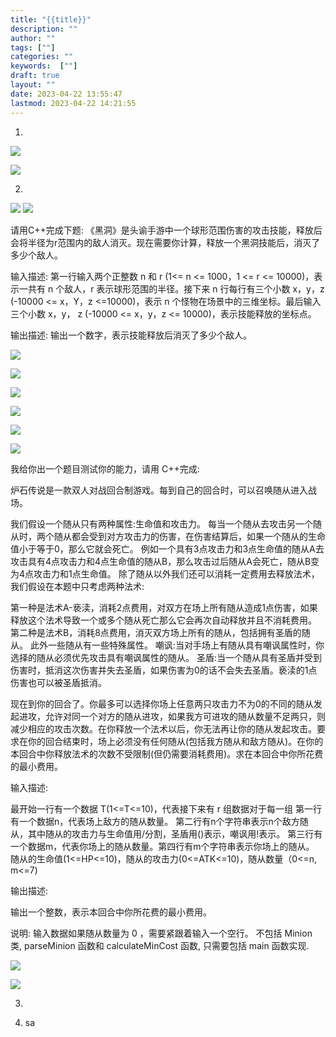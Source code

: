 ```yaml
---
title: "{{title}}"
description: ""
author: ""
tags: [""]
categories: ""
keywords:  [""]
draft: true
layout: ""
date: 2023-04-22 13:55:47
lastmod: 2023-04-22 14:21:55
---
```

1. 

![](未命名.assets/image-20230422140056.png)




![](未命名.assets/image-20230422140110.png)




2. 

![](未命名.assets/image-20230422140348.png)
![](未命名.assets/image-20230422141043.png)

请用C++完成下题: 
《黑洞》是头谕手游中一个球形范围伤害的攻击技能，释放后会将半径为r范围内的敌人消灭。现在需要你计算，释放一个黑洞技能后，消灭了多少个敌人。

输入描述: 
第一行输入两个正整数 n 和 r (1<= n <= 1000，1 <= r <= 10000)，表示一共有 n 个敌人，r 表示球形范围的半径。接下来 n 行每行有三个小数 x，y，z (-10000 <= x，Y，z <=10000)，表示 n 个怪物在场景中的三维坐标。最后输入三个小数 x，y， z (-10000 <= x，y，z <= 10000)，表示技能释放的坐标点。

输出描述: 
输出一个数字，表示技能释放后消灭了多少个敌人。

![](未命名.assets/image-20230422140334.png)



![](未命名.assets/image-20230422140541.png)




![](未命名.assets/image-20230422140730.png)


![](未命名.assets/image-20230422140739.png)




![](未命名.assets/image-20230422140445.png)

![](未命名.assets/image-20230422140448.png)



我给你出一个题目测试你的能力，请用 C++完成:

炉石传说是一款双人对战回合制游戏。每到自己的回合时，可以召唤随从进入战场。

我们假设一个随从只有两种属性:生命值和攻击力。
每当一个随从去攻击另一个随从时，两个随从都会受到对方攻击力的伤害，在伤害结算后，如果一个随从的生命值小于等于0，那么它就会死亡。
例如一个具有3点攻击力和3点生命值的随从A去攻击具有4点攻击力和4点生命值的随从B，那么攻击过后随从A会死亡，随从B变为4点攻击力和1点生命值。
除了随从以外我们还可以消耗一定费用去释放法术，我们假设在本题中只考虑两种法术:

第一种是法术A-亵渎，消耗2点费用，对双方在场上所有随从造成1点伤害，如果释放这个法术导致一个或多个随从死亡那么它会再次自动释放并且不消耗费用。
第二种是法术B，消耗8点费用，消灭双方场上所有的随从，包括拥有圣盾的随从。
此外一些随从有一些特殊属性。
嘲讽:当对手场上有随从具有嘲讽属性时，你选择的随从必须优先攻击具有嘲讽属性的随从。
圣盾:当一个随从具有圣盾并受到伤害时，抵消这次伤害并失去圣盾，如果伤害为0的话不会失去圣盾。亵渎的1点伤害也可以被圣盾抵消。

现在到你的回合了。你最多可以选择你场上任意两只攻击力不为0的不同的随从发起进攻，允许对同一个对方的随从进攻，如果我方可进攻的随从数量不足两只，则减少相应的攻击次数。在你释放一个法术以后，你无法再让你的随从发起攻击。要求在你的回合结束时，场上必须没有任何随从(包括我方随从和敌方随从)。在你的本回合中你释放法术的次数不受限制(但仍需要消耗费用)。求在本回合中你所花费的最小费用。


输入描述:

最开始一行有一个数据 T(1<=T<=10)，代表接下来有 r 组数据对于每一组
第一行有一个数据n，代表场上敌方的随从数量。
第二行有n个字符串表示n个敌方随从，其中随从的攻击力与生命值用/分割，圣盾用()表示，嘲讽用!表示。
第三行有一个数据m，代表你场上的随从数量。第四行有m个字符串表示你场上的随从。
随从的生命值(1<=HP<=10)，随从的攻击力(0<=ATK<=10)，随从数量（0<=n, m<=7)

输出描述:

输出一个整数，表示本回合中你所花费的最小费用。

说明: 
输入数据如果随从数量为 0 ，需要紧跟着输入一个空行。
不包括 Minion 类, parseMinion 函数和 calculateMinCost 函数, 只需要包括 main 函数实现.


![](未命名.assets/image-20230422140611.png)


![](未命名.assets/image-20230422140615.png)







3. 

4. sa
